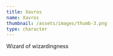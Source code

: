 ```yaml
---
title: Xavros
name: Xavros
thumbnail: /assets/images/thumb-3.png
type: character
---
```

Wizard of wizardingness